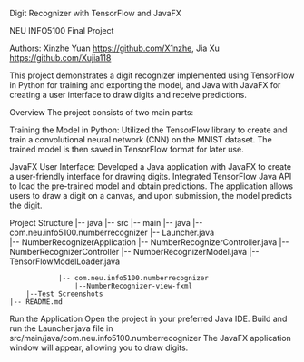Digit Recognizer with TensorFlow and JavaFX

NEU INFO5100 Final Project

Authors: Xinzhe Yuan https://github.com/X1nzhe, Jia Xu https://github.com/Xujia118

This project demonstrates a digit recognizer implemented using TensorFlow in Python for training and exporting the model, and Java with JavaFX for creating a user interface to draw digits and receive predictions.

Overview
The project consists of two main parts:

Training the Model in Python:
Utilized the TensorFlow library to create and train a convolutional neural network (CNN) on the MNIST dataset.
The trained model is then saved in TensorFlow format for later use.

JavaFX User Interface:
Developed a Java application with JavaFX to create a user-friendly interface for drawing digits.
Integrated TensorFlow Java API to load the pre-trained model and obtain predictions.
The application allows users to draw a digit on a canvas, and upon submission, the model predicts the digit.

Project Structure
|-- java
        |-- src
            |-- main
                |-- java
                    |-- com.neu.info5100.numberrecognizer
                        |-- Launcher.java   
                        |-- NumberRecognizerApplication 
                    |-- NumberRecognizerController.java
                        |-- NumberRecognizerController
                    |-- NumberRecognizerModel.java
                    |-- TensorFlowModelLoader.java
                    
                |-- com.neu.info5100.numberrecognizer
                    |--NumberRecognizer-view-fxml
        |--Test Screenshots
    |-- README.md                    

Run the Application
Open the project in your preferred Java IDE.
Build and run the Launcher.java file in src/main/java/com.neu.info5100.numberrecognizer
The JavaFX application window will appear, allowing you to draw digits.

  
